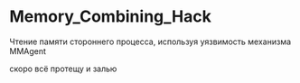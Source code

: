 # Memory_Combining_Hack
Чтение памяти стороннего процесса, используя уязвимость механизма MMAgent


скоро всё протещу и залью 
